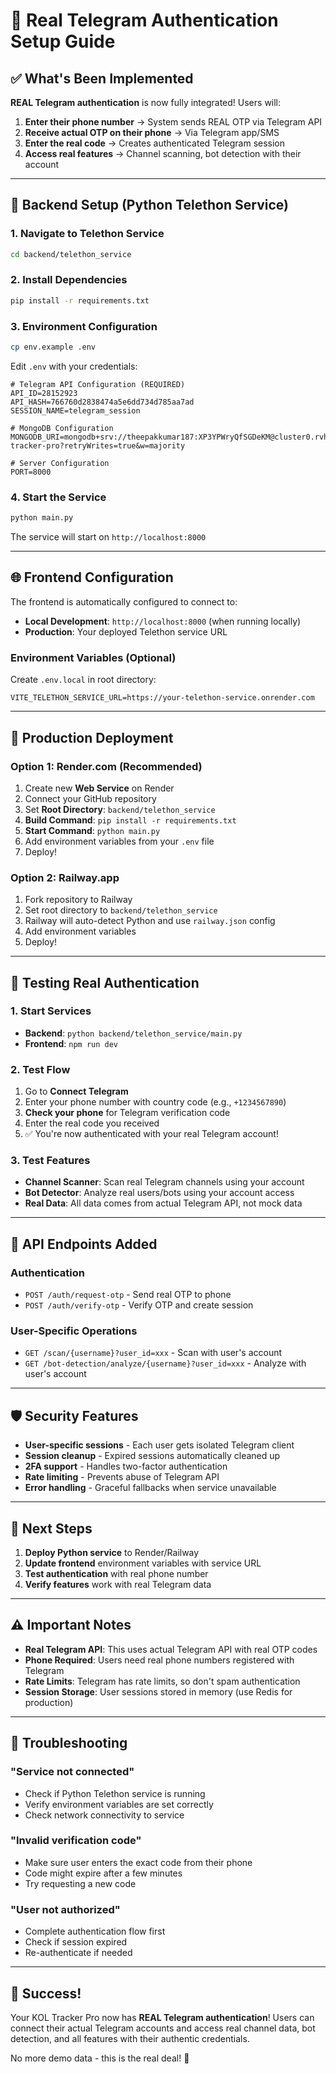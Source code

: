 # 🚀 Real Telegram Authentication Setup Guide

## ✅ What's Been Implemented

**REAL Telegram authentication** is now fully integrated! Users will:

1. **Enter their phone number** → System sends REAL OTP via Telegram API
2. **Receive actual OTP on their phone** → Via Telegram app/SMS
3. **Enter the real code** → Creates authenticated Telegram session
4. **Access real features** → Channel scanning, bot detection with their account

---

## 🔧 Backend Setup (Python Telethon Service)

### 1. Navigate to Telethon Service
```bash
cd backend/telethon_service
```

### 2. Install Dependencies
```bash
pip install -r requirements.txt
```

### 3. Environment Configuration
```bash
cp env.example .env
```

Edit `.env` with your credentials:
```env
# Telegram API Configuration (REQUIRED)
API_ID=28152923
API_HASH=766760d2838474a5e6dd734d785aa7ad
SESSION_NAME=telegram_session

# MongoDB Configuration
MONGODB_URI=mongodb+srv://theepakkumar187:XP3YPWryQfSGDeKM@cluster0.rvhxt.mongodb.net/kol-tracker-pro?retryWrites=true&w=majority

# Server Configuration  
PORT=8000
```

### 4. Start the Service
```bash
python main.py
```

The service will start on `http://localhost:8000`

---

## 🌐 Frontend Configuration

The frontend is automatically configured to connect to:
- **Local Development**: `http://localhost:8000` (when running locally)
- **Production**: Your deployed Telethon service URL

### Environment Variables (Optional)
Create `.env.local` in root directory:
```env
VITE_TELETHON_SERVICE_URL=https://your-telethon-service.onrender.com
```

---

## 🚢 Production Deployment

### Option 1: Render.com (Recommended)
1. Create new **Web Service** on Render
2. Connect your GitHub repository  
3. Set **Root Directory**: `backend/telethon_service`
4. **Build Command**: `pip install -r requirements.txt`
5. **Start Command**: `python main.py`
6. Add environment variables from your `.env` file
7. Deploy!

### Option 2: Railway.app
1. Fork repository to Railway
2. Set root directory to `backend/telethon_service`  
3. Railway will auto-detect Python and use `railway.json` config
4. Add environment variables
5. Deploy!

---

## 🧪 Testing Real Authentication

### 1. Start Services
- **Backend**: `python backend/telethon_service/main.py`
- **Frontend**: `npm run dev`

### 2. Test Flow
1. Go to **Connect Telegram** 
2. Enter your phone number with country code (e.g., `+1234567890`)
3. **Check your phone** for Telegram verification code
4. Enter the real code you received
5. ✅ You're now authenticated with your real Telegram account!

### 3. Test Features
- **Channel Scanner**: Scan real Telegram channels using your account
- **Bot Detector**: Analyze real users/bots using your account access
- **Real Data**: All data comes from actual Telegram API, not mock data

---

## 🔧 API Endpoints Added

### Authentication
- `POST /auth/request-otp` - Send real OTP to phone
- `POST /auth/verify-otp` - Verify OTP and create session

### User-Specific Operations  
- `GET /scan/{username}?user_id=xxx` - Scan with user's account
- `GET /bot-detection/analyze/{username}?user_id=xxx` - Analyze with user's account

---

## 🛡️ Security Features

- **User-specific sessions** - Each user gets isolated Telegram client
- **Session cleanup** - Expired sessions automatically cleaned up  
- **2FA support** - Handles two-factor authentication
- **Rate limiting** - Prevents abuse of Telegram API
- **Error handling** - Graceful fallbacks when service unavailable

---

## 🎯 Next Steps

1. **Deploy Python service** to Render/Railway
2. **Update frontend** environment variables with service URL
3. **Test authentication** with real phone number
4. **Verify features** work with real Telegram data

---

## ⚠️ Important Notes

- **Real Telegram API**: This uses actual Telegram API with real OTP codes
- **Phone Required**: Users need real phone numbers registered with Telegram
- **Rate Limits**: Telegram has rate limits, so don't spam authentication
- **Session Storage**: User sessions stored in memory (use Redis for production)

---

## 🐛 Troubleshooting

### "Service not connected"
- Check if Python Telethon service is running
- Verify environment variables are set correctly
- Check network connectivity to service

### "Invalid verification code"
- Make sure user enters the exact code from their phone
- Code might expire after a few minutes
- Try requesting a new code

### "User not authorized" 
- Complete authentication flow first
- Check if session expired
- Re-authenticate if needed

---

## 🎉 Success!

Your KOL Tracker Pro now has **REAL Telegram authentication**! Users can connect their actual Telegram accounts and access real channel data, bot detection, and all features with their authentic credentials.

No more demo data - this is the real deal! 🚀 